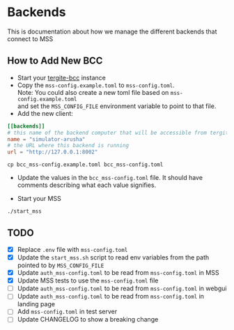 # Backends

This is documentation about how we manage the different backends that connect to MSS

## How to Add New BCC

- Start your [tergite-bcc](https://github.com/tergite/tergite-bcc) instance
- Copy the `mss-config.example.toml` to `mss-config.toml`.  
  Note: You could also create a new toml file based on `mss-config.example.toml`  
  and set the `MSS_CONFIG_FILE` environment variable to point to that file.
- Add the new client:

```toml
[[backends]]
# this name of the backend computer that will be accessible from tergite.qiskit and from webGUI
name = "simulator-arusha"
# the URL where this backend is running
url = "http://127.0.0.1:8002"
```

```shell
cp bcc_mss-config.example.toml bcc_mss-config.toml
```

- Update the values in the `bcc_mss-config.toml` file. It should have comments describing what each value signifies.

- Start your MSS

```shell
./start_mss
```

## TODO

- [x] Replace `.env` file with `mss-config.toml`
- [x] Update the `start_mss.sh` script to read env variables from the path pointed to by `MSS_CONFIG_FILE`
- [x] Update `auth_mss-config.toml` to be read from `mss-config.toml` in MSS
- [x] Update MSS tests to use the `mss-config.toml` file
- [ ] Update `auth_mss-config.toml` to be read from `mss-config.toml` in webgui
- [ ] Update `auth_mss-config.toml` to be read from `mss-config.toml` in landing page
- [ ] Add `mss-config.toml` in test server
- [ ] Update CHANGELOG to show a breaking change
